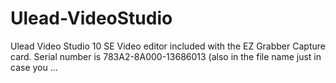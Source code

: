 # Ulead-VideoStudio
Ulead Video Studio 10 SE Video editor included with the EZ Grabber Capture card. Serial number is 783A2-8A000-13686013 (also in the file name just in case you ...
